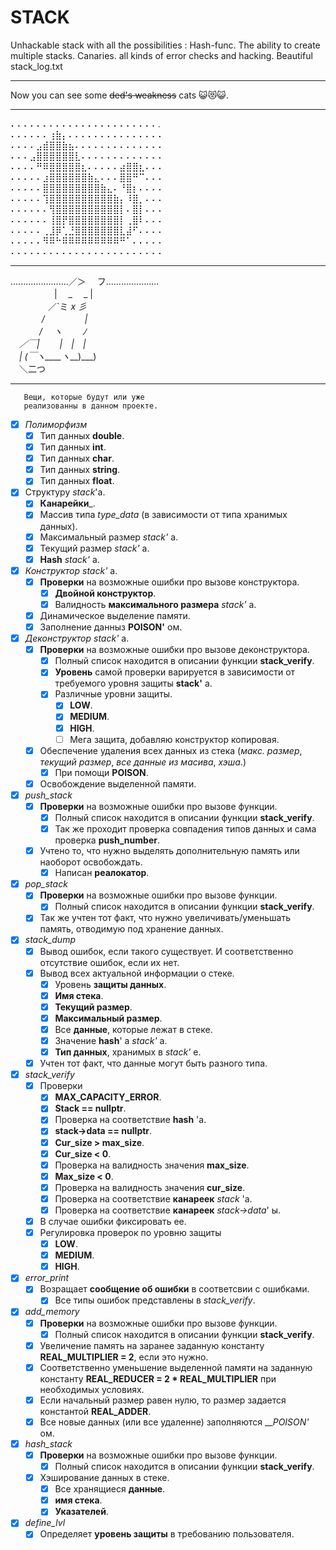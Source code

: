 # STACK
Unhackable stack with all the possibilities : Hash-func. The ability to create multiple stacks. Canaries. all kinds of error checks and hacking. Beautiful stack_log.txt
______________
Now you can see some ~~ded's weakness~~ cats 😺😻😺. 
______________    
⠄⠄⠄⠄⠄⠄⠄⠄⠄⠄⠄⠄⠄⠄⠄⠄⠄⠄⠄⠄⠄⠄⠄.  
⠄⠄⠄⠄⠄⠄⢰⣷⡄⠄⠄⠄⠄⠄⠄⠄⠄⠄⠄⠄⠄⠄⠄⠄  
⠄⠄⠄⠄⣠⣾⣿⣿⣷⣦⠄⠄⠄⠄⠄⠄⠄⠄⠄⠄⠄⠄⠄⠄  
⠄⠄⠄⣠⣿⣿⣿⣿⣿⣿⣇⠄⠄⠄⠄⠄⠄⠄⠄⠄⠄⠄⠄⠄  
⠄⠄⠄⠄⠛⠿⣿⣿⣿⣿⣿⣆⠄⠄⠄⠄⠄⣴⣿⣿⣆⠄⠄⠄  
⠄⠄⠄⠄⠄⣰⣿⣿⣿⣿⣿⣿⣷⣄⠄⠄⠄⣿⣿⠛⠉⠄⠄⠄   
⠄⠄⠄⠄⠄⣿⣿⣿⣿⣿⣿⣿⣿⣿⣷⣄⠄⠘⣿⡆⠄⠄⠄⠄   
⠄⠄⠄⠄⠄⢹⣿⣿⣿⣿⣿⣿⣿⣿⣿⣿⣷⡄⠸⣿⡀⠄⠄⠄  
⠄⠄⠄⠄⠄⠄⢻⣿⣿⣿⣿⣿⣿⣿⣿⣿⣿⡇⠄⣿⡇⠄⠄⠄  
⠄⠄⠄⠄⠄⠄⢸⣿⡟⣿⣿⣿⣿⣿⣿⣿⣿⡇⢀⣿⠇⠄⠄⠄  
⠄⠄⠄⠄⠄⢀⣸⡿⢁⣘⣿⣿⣿⣿⣿⣿⣿⣇⣼⠋⠄⠄⠄⠄  
⠄⠄⠄⠄⠄⠻⠿⠓⠿⠿⠿⠿⠿⠿⠿⠿⠿⠛⠁⠄⠄⠄⠄⠄  
⠄⠄⠄⠄⠄⠄⠄⠄⠄⠄⠄⠄⠄⠄⠄⠄⠄⠄⠄⠄⠄⠄⠄⠄  
______________________  
.......................／＞　 フ.....................  
　　　　　| 　_　 _ |  
　 　　　／`ミ _x 彡  
　　 　 /　　　 　 |  
　　　 /　 ヽ　　 ﾉ  
　／￣|　　 |　|　|  
　| (￣ヽ____ヽ___)___)  
　＼二つ  
 _____________________
 
 ```  
    Вещи, которые будут или уже   
    реализованны в данном проекте.  
``` 
- [X] _Полиморфизм_  
    - [X] Тип данных __double__.
    - [X] Тип данных __int__.
    - [X] Тип данных __char__.
    - [X] Тип данных __string__.
    - [X] Тип данных __float__.  
- [X] Структуру _stack_'a.
    - [X] __Канарейки___.
    - [X] Массив типа _type_data_ (в зависимости от типа хранимых данных).
    - [X] Максимальный размер _stack'_ a.
    - [X] Текущий размер _stack'_ a.  
    - [X] __Hash__ _stack'_ a.
- [X] _Конструктор_  _stack'_ a.
    - [X] __Проверки__ на возможные ошибки про вызове конструктора.
        - [X] __Двойной конструктор__.
        - [X] Валидность __максимального размера__  _stack'_ a.
    - [X] Динамическое выделение памяти.
    - [X] Заполнение данныз __POISON'__ ом.
- [X] _Деконструктор_ _stack'_ a.
    - [X] __Проверки__ на возможные ошибки про вызове деконструктора.
        - [X] Полный список находится в описании функции __stack_verify__.
        - [X] __Уровень__ самой проверки варируется в зависимости от требуемого уровня защиты __stack'__ а.  
        - [X] Различные уровни защиты.
            - [X] __LOW__.
            - [X] __MEDIUM__.
            - [X] __HIGH__.
            - [ ] Мега защита, добавляю конструктор копировая.
    - [X] Обеспечение удаления всех данных из стека (_макс._ _размер_, _текущий_ _размер_, _все_ _данные_ _из_ _масива_, _хэша_.)
        - [X] При помощи __POISON__.
    - [X] Освобождение выделенной памяти.
- [X] _push_stack_
    - [X] __Проверки__ на возможные ошибки про вызове функции.
        - [X] Полный список находится в описании функции __stack_verify__.
        - [X] Так же проходит проверка совпадения типов данных и сама проверка __push_number__.
    - [X] Учтено то, что нужно выделять дополнительную память или наоборот освобождать.
        - [X] Написан __реалокатор__.
- [X] _pop_stack_
    - [X] __Проверки__ на возможные ошибки про вызове функции.
        - [X] Полный список находится в описании функции __stack_verify__.
    - [X] Так же учтен тот факт, что нужно увеличивать/уменьшать память, отводимую под хранение данных.
- [X] _stack_dump_
    - [X] Вывод ошибок, если такого существует. И соответственно отсутствие ошибок, если их нет.
    - [X] Вывод всех актуальной информации о стеке.
        - [X] Уровень __защиты данных__.
        - [X] __Имя стека__.
        - [X] __Текущий размер__.
        - [X] __Максимальный размер__.
        - [X] Все __данные__, которые лежат в стеке.
        - [X] Значение __hash__' a _stack'_ a.
        - [X] __Тип данных__, хранимых в _stack'_ e.
    - [X] Учтен тот факт, что данные могут быть разного типа.
- [X] _stack_verify_
    - [X] Проверки
        - [X] __MAX_CAPACITY_ERROR__.
        - [X] __Stack == nullptr__.
        - [X] Проверка на соответствие __hash__ 'a.
        - [X] __stack->data == nullptr__.
        - [X] __Cur_size > max_size__.
        - [X] __Cur_size < 0__.
        - [X] Проверка на валидность значения __max_size__.
        - [X] __Max_size < 0__.
        - [X] Проверка на валидность значения __cur_size__.
        - [X] Проверка на соответствие __канареек__ _stack_ 'a.
        - [X] Проверка на соответствие __канареек__ _stack->data_' ы.
    - [X] В случае ошибки фиксировать ее.
    - [X] Регулировка проверок по уровню защиты
        - [X] __LOW__.
        - [X] __MEDIUM__.
        - [X] __HIGH__.
- [X] _error_print_
    - [X] Возращает __сообщение об ошибки__ в соответсвии с ошибками.
        - [X] Все типы ошибок представлены в _stack_verify_.
- [X] _add_memory_
    - [X] __Проверки__ на возможные ошибки про вызове функции.
        - [X] Полный список находится в описании функции __stack_verify__.
    - [X] Увеличение память на заранее заданную константу __REAL_MULTIPLIER = 2__, если это нужно.
    - [X] Соответственно уменьшение выделенной памяти на заданную константу __REAL_REDUCER = 2 * REAL_MULTIPLIER__ при необходимых условиях.
    - [X] Если начальный размер равен нулю, то размер задается константой __REAL_ADDER__.
    - [X] Все новые данных (или все удаленне) заполняются ___POISON'_ ом.
- [X] _hash_stack_
    - [X] __Проверки__ на возможные ошибки про вызове функции.
        - [X] Полный список находится в описании функции __stack_verify__.
    - [X] Хэширование данных в стеке.
        - [X] Все хранящиеся __данные__.
        - [X] __имя стека__.
        - [X] __Указателей__.
- [X] _define_lvl_
    - [X] Определяет __уровень защиты__ в требованию пользователя.

